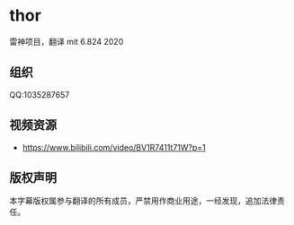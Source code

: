 # thor
雷神项目，翻译 mit 6.824 2020

## 组织

QQ:1035287657

## 视频资源

- https://www.bilibili.com/video/BV1R7411t71W?p=1

## 版权声明

本字幕版权属参与翻译的所有成员，严禁用作商业用途，一经发现，追加法律责任。
